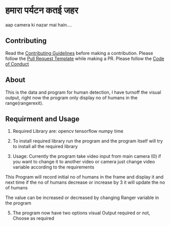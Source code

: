 # हमारा पर्यटन कतई जहर
aap camera ki nazar mai hain....

## Contributing

Read the [Contributing Guidelines](https://github.com/Abhinaay/Hamara-Paryatan-Katai-Jahar/blob/master/CONTRIBUTING.md) before making a contribution. Please follow the [Pull Request Template](https://github.com/Abhinaay/Hamara-Paryatan-Katai-Jahar/blob/master/PULL_REQUEST_TEMPLATE.md) while making a PR. Please follow the [Code of Conduct](https://github.com/Abhinaay/Hamara-Paryatan-Katai-Jahar/blob/master/CODE_OF_CONDUCT.md)

## About

This is the data and program for human detection, I have turnoff the visual output, right now the program only display no of humans in the range(rangerexit).

## Requirment and Usage

1) Required Library are:
  opencv
  tensorflow
  numpy
  time

2) To install required library run the program and the program itself will try to install all the required library


4) Usage:
  Currently the program take video input from main camera (0) if you want to change it to another video or camera just change video variable according to the requirements

  This Program will record initial no of humans in the frame and display it and next time if the no of humans decrease or increase by 3 it will update the no of humans

  The value can be increased or decreased by changing Ranger variable in the program

5) The program now have two options visual Output required or not, Choose as required
